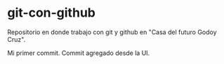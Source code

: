 # git-con-github
Repositorio en donde trabajo con git y github en "Casa del futuro Godoy Cruz".

Mi primer commit.
Commit agregado desde la UI.
